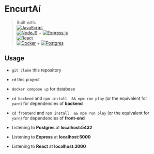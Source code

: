 # EncurtAí 

> Built with:<br />
> [![JavaScript](https://img.shields.io/badge/javascript-%23323330.svg?style=flat&logo=javascript&logoColor=%23F7DF1E)](#)<br />
> [![NodeJS](https://img.shields.io/badge/node.js-6DA55F?style=flat&logo=node.js&logoColor=white)](#) + [![Express.js](https://img.shields.io/badge/express.js-%23404d59.svg?style=flat&logo=express&logoColor=%2361DAFB)](#)<br />
> [![React](https://img.shields.io/badge/react-%2320232a.svg?style=flat&logo=react&logoColor=%2361DAFB)](#)<br />
> [![Docker](https://img.shields.io/badge/docker-%230db7ed.svg?style=flat&logo=docker&logoColor=white)](#) + [![Postgres](https://img.shields.io/badge/postgres-%23316192.svg?style=flat&logo=postgresql&logoColor=white)](#)<br />

## Usage

- `git clone` this repository
- `cd` this project
- `docker compose up` for database
- `cd backend` and `npm install  && npm run play` (or the equivalent for `yarn`) for dependencies of **backend**
- `cd frontend` and `npm install  && npm run play`  (or the equivalent for `yarn`) for dependencies of **front-end**

- Listening to **Postgres** at **localhost:5432**  
- Listening to **Express** at **localhost:5000**  
- Listening to **React** at **localhost:3000**  
